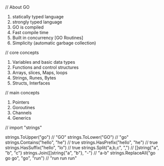 // About GO
1. statically typed language
2. strongly typed language
3. GO is compiled
4. Fast compile time
5. Built in concurrency [GO Routines]
6. Simplicity (automatic garbage collection)

// core concepts
1. Variables and basic data types
2. Functions and control structures
3. Arrays, slices, Maps, loops
4. Strings, Runes, Bytes
5. Structs, Interfaces

// main concepts
1. Pointers
2. Goroutines
3. Channels
4. Generics

// import "strings"

strings.ToUpper("go")         // "GO"
strings.ToLower("GO")         // "go"
strings.Contains("hello", "he") // true
strings.HasPrefix("hello", "he") // true
strings.HasSuffix("hello", "lo") // true
strings.Split("a,b,c", ",")   // []string{"a", "b", "c"}
strings.Join([]string{"a", "b"}, "-") // "a-b"
strings.ReplaceAll("go go go", "go", "run") // "run run run"
